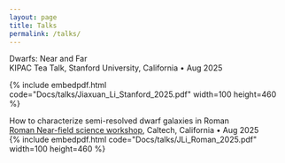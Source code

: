 ```yaml
---
layout: page
title: Talks
permalink: /talks/
---
```

<link rel="stylesheet" href="/css/display.css">



<div class="talk-desc">
	<span class="talk-title">Dwarfs: Near and Far</span><br>
	<span class="talk-location">KIPAC Tea Talk, Stanford University, California</span> &bull; <span class="talk-date">Aug 2025</span>
</div>

{% include embedpdf.html code="Docs/talks/Jiaxuan_Li_Stanford_2025.pdf" width=100 height=460 %}



<div class="talk-desc">
	<span class="talk-title">How to characterize semi-resolved dwarf galaxies in Roman</span><br>
	<span class="talk-location"><a href="https://web.sas.upenn.edu/dynamics/news/near-field-roman-hlwas/#program" target="_blank" rel="noopener">Roman Near-field science workshop</a>, Caltech, California</span> &bull; <span class="talk-date">Aug 2025</span>
</div>
{% include embedpdf.html code="Docs/talks/JLi_Roman_2025.pdf" width=100 height=460 %}
